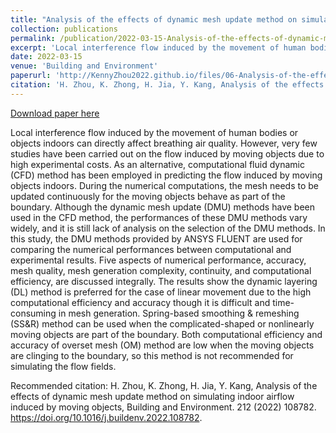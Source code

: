 ```yaml
---
title: "Analysis of the effects of dynamic mesh update method on simulating indoor airflow induced by moving objects"
collection: publications
permalink: /publication/2022-03-15-Analysis-of-the-effects-of-dynamic-mesh-update-method-on-simulating-indoor-airflow-induced-by-moving-objects
excerpt: 'Local interference flow induced by the movement of human bodies or objects indoors can directly affect breathing air quality. However, very few studies have been carried out on the flow induced by moving objects due to high experimental costs. As an alternative, computational fluid dynamic (CFD) method has been employed in predicting the flow induced by moving objects indoors. During the numerical computations, the mesh needs to be updated continuously for the moving objects behave as part of the boundary. Although the dynamic mesh update (DMU) methods have been used in the CFD method, the performances of these DMU methods vary widely, and it is still lack of analysis on the selection of the DMU methods. In this study, the DMU methods provided by ANSYS FLUENT are used for comparing the numerical performances between computational and experimental results. Five aspects of numerical performance, accuracy, mesh quality, mesh generation complexity, continuity, and computational efficiency, are discussed integrally. The results show the dynamic layering (DL) method is preferred for the case of linear movement due to the high computational efficiency and accuracy though it is difficult and time-consuming in mesh generation. Spring-based smoothing &amp; remeshing (SS&amp;R) method can be used when the complicated-shaped or nonlinearly moving objects are part of the boundary. Both computational efficiency and accuracy of overset mesh (OM) method are low when the moving objects are clinging to the boundary, so this method is not recommended for simulating the flow fields.'
date: 2022-03-15
venue: 'Building and Environment'
paperurl: 'http://KennyZhou2022.github.io/files/06-Analysis-of-the-effects-of-dynamic-mesh-update-method-on-simulating-indoor-airflow-induced-by-moving-objects.pdf'
citation: 'H. Zhou, K. Zhong, H. Jia, Y. Kang, Analysis of the effects of dynamic mesh update method on simulating indoor airflow induced by moving objects, Building and Environment. 212 (2022) 108782. https://doi.org/10.1016/j.buildenv.2022.108782.'
---
```


<a href='http://KennyZhou2022.github.io/files/06-Analysis-of-the-effects-of-dynamic-mesh-update-method-on-simulating-indoor-airflow-induced-by-moving-objects.pdf'>Download paper here</a>

Local interference flow induced by the movement of human bodies or objects indoors can directly affect breathing air quality. However, very few studies have been carried out on the flow induced by moving objects due to high experimental costs. As an alternative, computational fluid dynamic (CFD) method has been employed in predicting the flow induced by moving objects indoors. During the numerical computations, the mesh needs to be updated continuously for the moving objects behave as part of the boundary. Although the dynamic mesh update (DMU) methods have been used in the CFD method, the performances of these DMU methods vary widely, and it is still lack of analysis on the selection of the DMU methods. In this study, the DMU methods provided by ANSYS FLUENT are used for comparing the numerical performances between computational and experimental results. Five aspects of numerical performance, accuracy, mesh quality, mesh generation complexity, continuity, and computational efficiency, are discussed integrally. The results show the dynamic layering (DL) method is preferred for the case of linear movement due to the high computational efficiency and accuracy though it is difficult and time-consuming in mesh generation. Spring-based smoothing &amp; remeshing (SS&amp;R) method can be used when the complicated-shaped or nonlinearly moving objects are part of the boundary. Both computational efficiency and accuracy of overset mesh (OM) method are low when the moving objects are clinging to the boundary, so this method is not recommended for simulating the flow fields.

Recommended citation: H. Zhou, K. Zhong, H. Jia, Y. Kang, Analysis of the effects of dynamic mesh update method on simulating indoor airflow induced by moving objects, Building and Environment. 212 (2022) 108782. https://doi.org/10.1016/j.buildenv.2022.108782.